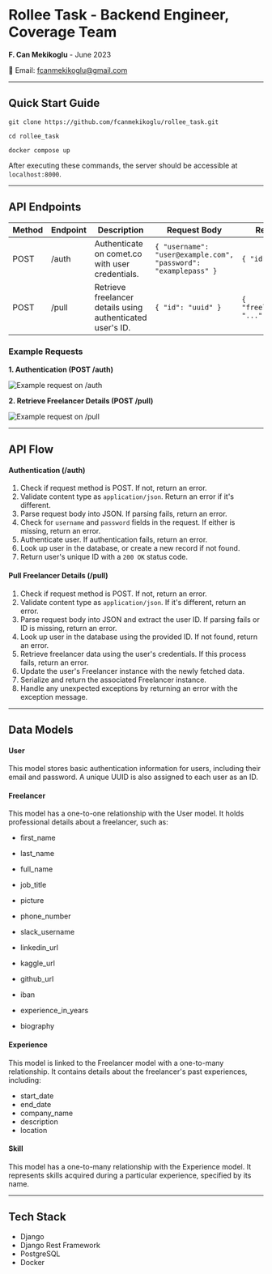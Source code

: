 # Rollee Task - Backend Engineer, Coverage Team

**F. Can Mekikoglu** - June 2023

📧 Email: [fcanmekikoglu@gmail.com](mailto:fcanmekikoglu@gmail.com)

---
## Quick Start Guide

```shell
git clone https://github.com/fcanmekikoglu/rollee_task.git

cd rollee_task

docker compose up
```

After executing these commands, the server should be accessible at `localhost:8000`.

---

## API Endpoints

| Method | Endpoint | Description | Request Body | Response |
| ------ | -------- | ----------- | ------------ | -------- |
| POST   | /auth    | Authenticate on comet.co with user credentials. | `{ "username": "user@example.com", "password": "examplepass" }` | `{ "id": "uuid" }` |
| POST   | /pull    | Retrieve freelancer details using authenticated user's ID. | `{ "id": "uuid" }` | `{ "freelancer_id": "..." }` |

### Example Requests 

**1. Authentication (POST /auth)**

![Example request on /auth](https://firebasestorage.googleapis.com/v0/b/personal-host-b7997.appspot.com/o/Screenshot%202023-06-26%20at%2020.15.25.png?alt=media&token=039b06f2-6a9c-45d6-9495-613f2eea133d)

**2. Retrieve Freelancer Details (POST /pull)**

![Example request on /pull](https://firebasestorage.googleapis.com/v0/b/personal-host-b7997.appspot.com/o/Screenshot%202023-06-26%20at%2020.15.37.png?alt=media&token=01555e1e-19a1-453c-9144-df922c98a029)

---

## API Flow

#### **Authentication (/auth)**
1. Check if request method is POST. If not, return an error.
2. Validate content type as `application/json`. Return an error if it's different.
3. Parse request body into JSON. If parsing fails, return an error.
4. Check for `username` and `password` fields in the request. If either is missing, return an error.
5. Authenticate user. If authentication fails, return an error.
6. Look up user in the database, or create a new record if not found.
7. Return user's unique ID with a `200 OK` status code.

#### **Pull Freelancer Details (/pull)**
1. Check if request method is POST. If not, return an error.
2. Validate content type as `application/json`. If it's different, return an error.
3. Parse request body into JSON and extract the user ID. If parsing fails or ID is missing, return an error.
4. Look up user in the database using the provided ID. If not found, return an error.
5. Retrieve freelancer data using the user's credentials. If this process fails, return an error.
6. Update the user's Freelancer instance with the newly fetched data.
7. Serialize and return the associated Freelancer instance.
8. Handle any unexpected exceptions by returning an error with the exception message.

---

## Data Models

#### User

This model stores basic authentication information for users, including their email and password. A unique UUID is also assigned to each user as an ID.

#### Freelancer

This model has a one-to-one relationship with the User model. It holds professional details about a freelancer, such as:

- first_name
- last_name
- full_name


- job_title
- picture
- phone_number
- slack_username
- linkedin_url
- kaggle_url
- github_url
- iban
- experience_in_years
- biography

#### Experience

This model is linked to the Freelancer model with a one-to-many relationship. It contains details about the freelancer's past experiences, including:

- start_date
- end_date
- company_name
- description
- location

#### Skill

This model has a one-to-many relationship with the Experience model. It represents skills acquired during a particular experience, specified by its name.

---

## Tech Stack

- Django
- Django Rest Framework
- PostgreSQL
- Docker
